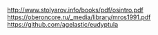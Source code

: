 http://www.stolyarov.info/books/pdf/osintro.pdf
https://oberoncore.ru/_media/library/mros1991.pdf
https://github.com/agelastic/eudyptula
